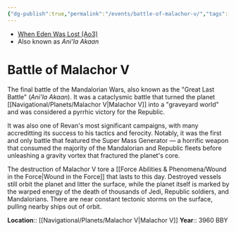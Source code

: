 ```yaml
---
{"dg-publish":true,"permalink":"/events/battle-of-malachor-v/","tags":["event","battle"],"noteIcon":"saber1"}
---
```


- [When Eden Was Lost (Ao3)](https://archiveofourown.org/works/19334440/chapters/45992584)
- Also known as *Ani'la Akaan*
# Battle of Malachor V
The final battle of the Mandalorian Wars, also known as the "Great Last Battle" (*Ani'la Akaan*). It was a cataclysmic battle that turned the planet [[Navigational/Planets/Malachor V\|Malachor V]] into a "graveyard world" and was considered a pyrrhic victory for the Republic.

It was also one of Revan's most significant campaigns, with many accreditting its success to his tactics and ferocity. Notably, it was the first and only battle that featured the Super Mass Generator — a horrific weapon that consumed the majority of the Mandalorian and Republic fleets before unleashing a gravity vortex that fractured the planet's core. 

The destruction of Malachor V tore a [[Force Abilities & Phenomena/Wound in the Force\|Wound in the Force]] that lasts to this day. Destroyed vessels still orbit the planet and litter the surface, while the planet itself is marked by the warped energy of the death of thousands of Jedi, Republic soldiers, and Mandalorians. There are near constant tectonic storms on the surface, pulling nearby ships out of orbit. 

**Location**::  [[Navigational/Planets/Malachor V\|Malachor V]]
**Year**::  3960 BBY